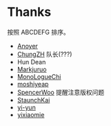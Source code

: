 # Thanks

按照 ABCDEFG 排序。

- [Anoyer](https://anoyer.cn/)
- [ChungZH](https://chungzh.cn/) 队长(???)
- Hun Dean
- [Markjuruo](https://markjuruo.ooo/) 
- [MonoLogueChi](https://www.xxwhite.com/)
- [moshiyeap](https://liujunzhou.cn/)
- [SpencerWoo](https://spencerwoo.com/) 提醒注意版权问题
- [StaunchKai](https://staunchkai.com/)
- [yi-yun](https://yiyun.run)
- [yixiaomie](https://daiwen.me/)


